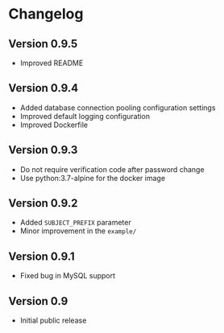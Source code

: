 Changelog
=========


Version 0.9.5
-----------

- Improved README


Version 0.9.4
-----------

- Added database connection pooling configuration settings
- Improved default logging configuration
- Improved Dockerfile


Version 0.9.3
-----------

- Do not require verification code after password change
- Use python:3.7-alpine for the docker image


Version 0.9.2
-----------

- Added `SUBJECT_PREFIX` parameter
- Minor improvement in the `example/`


Version 0.9.1
-----------

- Fixed bug in MySQL support



Version 0.9
-----------

- Initial public release
